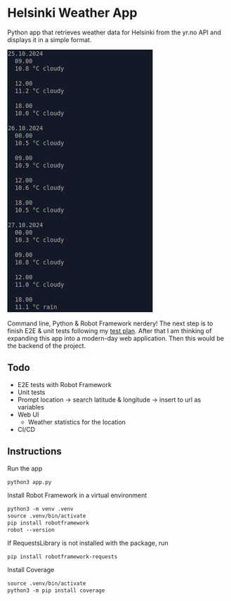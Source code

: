 # Helsinki Weather App

Python app that retrieves weather data for Helsinki from the yr.no API and displays it in a simple format.

![Screencap from the app at work](/commandline-screencap.png)

Command line, Python & Robot Framework nerdery! The next step is to finish E2E & unit tests following my [test plan](test-plan.md). After that I am thinking 
of expanding this app into a modern-day web application. Then this would be the backend of the project.

## Todo

- E2E tests with Robot Framework
- Unit tests
- Prompt location -> search latitude & longitude -> insert to url as variables
- Web UI
  - Weather statistics for the location
- CI/CD

## Instructions

Run the app

```
python3 app.py
```

Install Robot Framework in a virtual environment

```
python3 -m venv .venv
source .venv/bin/activate
pip install robotframework
robot --version
```

If RequestsLibrary is not installed with the package, run

```
pip install robotframework-requests
```

Install Coverage

```
source .venv/bin/activate
python3 -m pip install coverage
```
